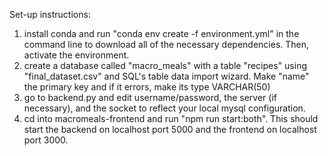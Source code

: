 Set-up instructions:

1) install conda and run "conda env create -f environment.yml" in the command line to download all of the necessary dependencies. Then, activate the environment.
2) create a database called "macro_meals" with a table "recipes" using "final_dataset.csv" and SQL's table data import wizard. Make "name" the primary key and if it errors, make its type VARCHAR(50)
3) go to backend.py and edit username/password, the server (if necessary), and the socket to reflect your local mysql configuration.
4) cd into macromeals-frontend and run "npm run start:both". This should start the backend on localhost port 5000 and the frontend on localhost port 3000.